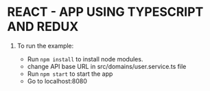 # REACT - APP USING TYPESCRIPT AND REDUX 


    
1. To run the example:

    - Run `npm install` to install node modules. 
    - change API base URL in src/domains/user.service.ts file
    - Run `npm start` to start the app
    - Go to localhost:8080